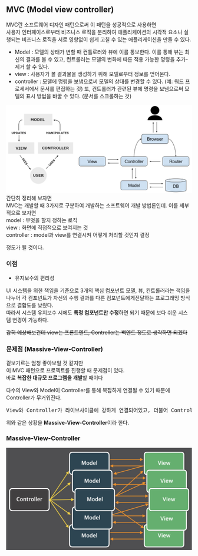 MVC (Model view controller)
---
MVC란 소프트웨어 디자인 패턴으로써 이 패턴을 성공적으로 사용하면<br>
사용자 인터페이스로부터 비즈니스 로직을 분리하여 애플리케이션의 시각적 요소나 실행되는 비즈니스 로직을 서로 영향없이 쉽게 고칠 수 있는 애플리케이션을 만들 수 있다.
* Model : 모델의 상태가 변할 때 컨틀로러와 뷰에 이를 통보한다. 이를 통해 뷰는 최신의 결과를 볼 수 있고, 컨트롤러는 모델의 변화에 따른 적용 가능한 명령을 추가-제거 할 수 있다.
* view : 사용자가 볼 결과물을 생성하기 위해 모델로부터 정보를 얻어온다.
* controller : 모델에 명령을 보냄으로써 모델의 상태를 변경할 수 있다. (예: 워드 프로세서에서 문서를 편집하는 것) 또, 컨트롤러가 관련된 뷰에 명령을 보냄으로써 모델의 표시 방법을 바꿀 수 있다. (문서를 스크롤하는 것)

![Alt text](image/image-3.png)
간단히 정리해 보자면<br>
MVC는 개발할 때 3가지로 구분하여 개발하는 소프트웨어 개발 방법론인데.
이를 세부적으로 보자면<br>
model : 무엇을 할지 정하는 로직<br>
view : 화면에 직접적으로 보여지는 것<br>
controller : model과 view를 연결시켜 어떻게 처리할 것인지 결정

정도가 될 것이다.
### 이점
* 유지보수의 편리성

UI 시스템을 위한 책임을 기준으로 3개의 핵심 컴포넌트 모델, 뷰, 컨트롤러라는 책임을 나누어
각 컴포넌트가 자신의 수행 결과를 다른 컴포넌트에게전달하는 프로그래밍 방식으로 결합도를 낮췄다.
<br> 따라서 시스템 유지보수 시에도 **특정 컴포넌트만 수정**하면 되기 때문에 보다 쉬운 시스템 변경이 가능하다.

~~감히 예상해보건데 view는 프론트엔드, Controller는 백엔드 정도로 생각하면 되겠다~~

### 문제점 (Massive-View-Controller)
겉보기르는 엄청 좋아보일 것 같지만<br>
이 MVC 패턴으로 프로젝트를 진행할 때 문제점이 있다.<br>
바로 **복잡한 대규모 프로그램을 개발**할 때이다

다수의 View와 Model이 Controller를 통해 복잡하게 연결될 수 있기 때문에 Controller가 무거워진다.
<pre>
View와 Controller가 라이브사이클에 강하게 연결되어있고, 더불어 Controller를 통해 View와 Model간에도 관계가 복잡하게 연결되어있어서 수정시 테스트가 힘들고, 파악이 어렵기 때문에 여러 Side-Effect를 불러오게 되는 문제점이 있다
</pre>
위와 같은 상황을 **Massive-View-Controller**이라 한다.

### Massive-View-Controller
![Alt text](image/image-4.png)